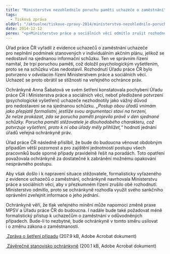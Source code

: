 ```yaml
---
title: "Ministerstvo nezohlednilo poruchu paměti uchazeče o zaměstnání"
tags:
  - Tisková zpráva
oldUrl: "/aktualne/tiskove-zpravy-2014/ministerstvo-nezohlednilo-poruchu-pameti-uchazece-o-zamestnani"
date: 2014-12-12
perex: "<p>Ministerstvo práce a sociálních věcí odmítlo zrušit rozhodnutí Úřadu práce ČR, kterým byl z evidence vyřazen uchazeč o zaměstnání za to, že se nedostavil na informační schůzku. Ministerstvo přitom nezohlednilo fakt, že uchazeč dlouhodobě trpí poruchou paměti.</p>"
---
```


<!-- imported from the old website -->

<p>Úřad práce ČR vyřadil z evidence uchazečů o zaměstnání uchazeče pro neplnění podmínek stanovených v individuálním akčním plánu, jelikož se nedostavil na sjednanou informační schůzku. Ten ve správním řízení namítal, že trpí poruchou paměti, což doložil psychologickým vyšetřením, proto se na schůzku včas nedostavil. Rozhodnutí Úřadu práce ČR bylo potvrzeno v odvolacím řízení Ministerstvem práce a sociálních věcí. Uchazeč se proto obrátil se stížností na veřejného ochránce práv.</p><p>Ochránkyně Anna Šabatová ve svém šetření konstatovala pochybení Úřadu práce ČR i Ministerstva práce a sociálních věcí, neboť předložené potvrzení (psychologické vyšetření) uchazeče nezhodnotily jako vážný důvod pro nedostavení se na sjednanou schůzku. <em>„Postup obou úřadů vnímám jako přepjatě formalistní, jestliže svou argumentaci staví na tvrzení, že nelze prokázat, zda se porucha paměti projevila právě v den sjednané schůzky. Porucha paměti stěžovatele je dlouhodobého charakteru, což potvrzuje vyšetření, proto k ní oba úřady měly přihlížet,“</em> hodnotí jednání úřadů veřejná ochránkyně práv.</p><p>Úřad práce ČR následně přislíbil, že bude do budoucna věnovat obdobným případům větší pozornost a pro zajištění jednotnosti postupu všech pracovníků bude sporné případy pravidelně řešit na poradách. Toto opatření považovala ochránkyně za dostatečné k zabránění možnému opakování nesprávného postupu.</p><p>Aby však došlo i k napravení situace stěžovatele, formalisticky vyřazeného z evidence uchazečů o zaměstnání, ochránkyně navrhovala Ministerstvu práce a sociálních věcí, aby v přezkumném řízení zrušilo obě rozhodnutí. Ministerstvo odmítlo, proto se ochránkyně rozhodla využít svého sankčního oprávnění zveřejnit informace o jeho jednání.</p><p>Ochránkyně věří, že tlak veřejného mínění může napomoci změně praxe MPSV a Úřadu práce ČR do budoucna. I nadále bude také požadovat méně formalistický přístup k uchazečům o zaměstnání v odůvodněných případech. Bude-li to nezbytné, bude ochránkyně v tomto směru usilovat i o změnu zákona o zaměstnanosti.</p><p><a title="Otevření do nového okna" href="/uploads-import/STANOVISKA/prace_a_zamestnanost/Urad_prace/5727-2013-LDF-ZZ.pdf" target="_blank"><img alt="" src="https://www.ochrance.cz/typo3/ext/od_linkdesc/icons/pdf.gif" class="od_linkdesc_icon" /> Zpráva o šetření případu</a> (207.9 kB, Adobe Acrobat dokument)</p><p><a title="Otevření do nového okna" href="/uploads-import/STANOVISKA/prace_a_zamestnanost/Urad_prace/5727-13-JB-ZSO.pdf" target="_blank"><img alt="" src="https://www.ochrance.cz/typo3/ext/od_linkdesc/icons/pdf.gif" class="od_linkdesc_icon" /> Závěrečné stanovisko ochránkyně</a> (200.1 kB, Adobe Acrobat dokument)</p>
